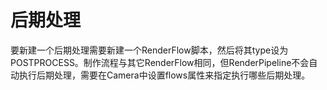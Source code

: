 # 后期处理

要新建一个后期处理需要新建一个RenderFlow脚本，然后将其type设为POSTPROCESS。制作流程与其它RenderFlow相同，但RenderPipeline不会自动执行后期处理，需要在Camera中设置flows属性来指定执行哪些后期处理。

